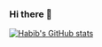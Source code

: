 ### Hi there 👋

<!--
**HabibPayenda/HabibPayenda** is a ✨ _special_ ✨ repository because its `README.md` (this file) appears on your GitHub profile.

Here are some ideas to get you started:

- 🔭 I’m currently working on ...
- 🌱 I’m currently learning ...
- 👯 I’m looking to collaborate on ...
- 🤔 I’m looking for help with ...
- 💬 Ask me about ...
- 📫 How to reach me: ...
- 😄 Pronouns: ...
- ⚡ Fun fact: ...
-->
[![Habib's GitHub stats](https://github-readme-stats.vercel.app/api?username=HabibPayenda&show_icons=true&hide=stars&theme=dark)](https://github.com/anuraghazra/github-readme-stats)

